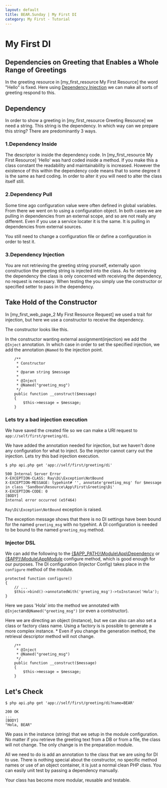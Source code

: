 ```yaml
---
layout: default
title: BEAR.Sunday | My First DI
category: My First - Tutorial
--- 
```


# My First DI

## Dependencies on Greeting that Enables a Whole Range of Greetings 

In the greeting resource in [my_first_resource My First Resource] the word "Hello" is fixed.
Here using [Dependency Injection](http://ja.wikipedia.org/wiki/%E4%BE%9D%E5%AD%98%E6%80%A7%E3%81%AE%E6%B3%A8%E5%85%A5)
we can make all sorts of greeting respond to this. 

## Dependency 
In order to show a greeting in [my_first_resource Greeting Resource] we need a string. 
This string is the dependency. In which way can we prepare this string? 
There are predominantly 3 ways.


### 1.Dependency Inside 
The descriptor is inside the dependency code.
In [my_first_resource My First Resource] 'Hello' was hard coded inside a method.
If you make this a class constant the readability and maintainability is increased.
However the existence of this within the dependency code means that to some degree it is the same as hard coding.
In order to alter it you will need to alter the class itself still.


### 2.Dependency Pull 
Some time ago configuration value were often defined in global variables.
From there we went on to using a configuration object.
In both cases we are pulling in dependencies from an external scope, and so are not really any different.
Even if you use a service locater it is the same. It is pulling in dependencies from external sources.

You still need to change a configuration file or define a configuration in order to test it.

### 3.Dependency Injection 
You are not retrieving the greeting string yourself, externally upon construction the greeting string is injected into the class.
As for retrieving the dependency the class is only concerned with receiving the dependency, no request is necessary.
When testing the you simply use the constructor or specified setter to pass in the dependency.

## Take Hold of the Constructor 
In [my_first_web_page_2 My First Resource Request] we used a trait for injection, but here we use a constructor to receive the dependency.

The constructor looks like this.

In the constructor wanting external assignment(injection) we add the `@Inject` annotation.
In which case in order to set the specified injection, we add the annotation `@Named` to the injection point.

```
    /**
     * Constructor
     * 
     * @param string $message
     * 
     * @Inject
     * @Named("greeting_msg")
     */
    public function __construct($message)
    {
        $this->message = $message;
    }
```

### Lets try a bad injection execution  

We have saved the created file so we can make a URI request to `app://self/first/greeting/di`.

We have added the annotation needed for injection, but we haven't done any configuration for what to inject.
So the injector cannot carry out the injection. Lets try this bad injection execution.

```
$ php api.php get 'app://self/first/greeting/di'
```
```
500 Internal Server Error
X-EXCEPTION-CLASS: Ray\Di\Exception\NotBound
X-EXCEPTION-MESSAGE: typehint# '', annotate'greeting_msg' for $message in class 'Sandbox\Resource\App\First\Greeting\Di'
X-EXCEPTION-CODE: 0
[BODY]
Internal error occurred (e5f464)
```

`Ray\Di\Exception\NotBound` exception is raised.

The exception message shows that there is no DI settings have been bound for the named `greeting_msg` with no typehint. 
A DI configuration is needed to be bound to the named `greeting_msg` method.

### Injector DSL 

We can add the following to the [{$APP_PATH}\Module\App\Dependency](https://github.com/koriym/BEAR.Package/blob/master/apps/Sandbox/src/Sandbox/Module/AppModule.php) or [{$APP}\Module\AppModule](https://github.com/koriym/BEAR.Package/blob/master/apps/Sandbox/src/Sandbox/Module/AppModule.php) configure method, which is good enough for our purposes.
The DI configuration (Injector Config) takes place in the `configure` method of the module. 

```
protected function configure()
{
    // ...
    $this->bind()->annotatedWith('greeting_msg')->toInstance('Hola');
}

```

Here we pass 'Hola' into the method we annotated with `@Inject`and`@Named("greeting_msg")` (or even a contstructor).

Here we are directing an object (instance), but we can also can also set a class or factory class name.
Using a factory is is possible to generate a more complex instance. * Even if you change the generation method, the retrieval descriptor method will not change. 


```
    /**
     * @Inject
     * @Named("greeting_msg")
     */
    public function __construct($message)
    {
        $this->message = $message;
    }
```
## Let's Check 
```
$ php api.php get 'app://self/first/greeting/di?name=BEAR'
```
```
200 OK
...
[BODY]
"Hola, BEAR"
```

We pass in the instance (string) that we setup in the module configuration.
No matter if you retrieve the greeting text from a DB or from a file, the class will not change.
The only change is in the preparation module.

All we need to do is add an annotation to the class that we are using for DI to use.
There is nothing special about the constructor, no specific method names or use of an object container, it is just a normal clean PHP class.
You can easily unit test by passing a dependency manually.

Your class has become more modular, reusable and testable. 